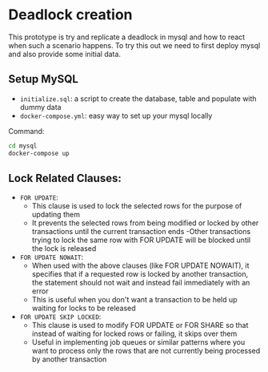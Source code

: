 # Deadlock creation

This prototype is try and replicate a deadlock in mysql and how to react when such a scenario happens.
To try this out we need to first deploy mysql and also provide some initial data.

## Setup MySQL

- `initialize.sql`: a script to create the database, table and populate with dummy data
- `docker-compose.yml`: easy way to set up your mysql locally

Command:
```sh
cd mysql
docker-compose up
```

## Lock Related Clauses:
- `FOR UPDATE`: 
  - This clause is used to lock the selected rows for the purpose of updating them
  - It prevents the selected rows from being modified or locked by other transactions until the current transaction ends
  -Other transactions trying to lock the same row with FOR UPDATE will be blocked until the lock is released
- `FOR UPDATE NOWAIT`:
  - When used with the above clauses (like FOR UPDATE NOWAIT), it specifies that if a requested row is locked by another transaction, the statement should not wait and instead fail immediately with an error
  - This is useful when you don't want a transaction to be held up waiting for locks to be released
- `FOR UPDATE SKIP LOCKED`:
  - This clause is used to modify FOR UPDATE or FOR SHARE so that instead of waiting for locked rows or failing, it skips over them
  - Useful in implementing job queues or similar patterns where you want to process only the rows that are not currently being processed by another transaction